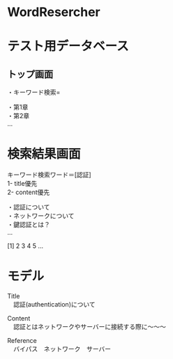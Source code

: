 # WordResercher

# テスト用データベース

## トップ画面

・キーワード検索=  
  
・第1章  
・第2章  
…  

# 検索結果画面
キーワード検索ワード＝[認証]  
1- title優先  
2- content優先  
  
・認証について  
・ネットワークについて  
・鍵認証とは？  
…  

[1] 2 3 4 5 …  


# モデル
Title  
　認証(authentication)について  

Content  
　認証とはネットワークやサーバーに接続する際に〜〜〜  

Reference  
　バイパス　ネットワーク　サーバー  
